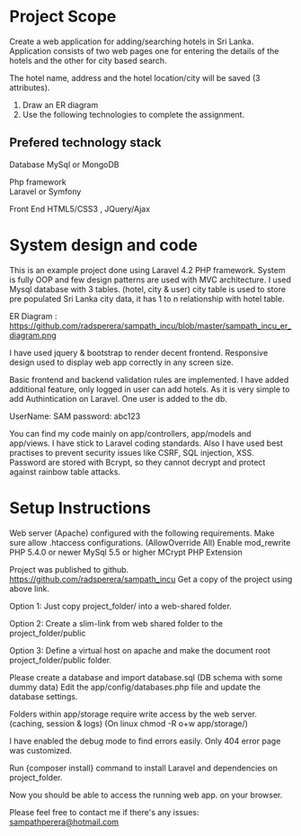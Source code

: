 Project Scope
=============

Create a web application for adding/searching hotels in Sri Lanka. Application consists of two 
web pages one for entering the details of the hotels and the other for city based search.  
 
The hotel name, address and the hotel location/city will be saved (3 attributes). 
 
1) Draw an ER diagram  
2) Use the following technologies to complete the assignment. 

Prefered technology stack 
-------------------------

Database 
 MySql or MongoDB  
 
Php framework  
Laravel or  Symfony 
 
Front End 
 HTML5/CSS3 , JQuery/Ajax 


System design and code
======================
This is an example project done using Laravel 4.2 PHP framework. System is fully OOP and few design patterns are used with MVC architecture. I used Mysql database with 3 tables. (hotel, city & user) city table is used to store pre populated Sri Lanka city data, it has 1 to n relationship with hotel table.

ER Diagram : https://github.com/radsperera/sampath_incu/blob/master/sampath_incu_er_diagram.png

I have used jquery & bootstrap to render decent frontend. Responsive design used to display web app correctly in any screen size.

Basic frontend and backend validation rules are implemented. I have added additional feature, only logged in user can add hotels. As it is very simple to add Authintication on Laravel. One user is added to the db.

UserName: SAM password: abc123

You can find my code mainly on app/controllers, app/models and app/views. I have stick to Laravel coding standards. Also I have used best practises to prevent security issues like CSRF, SQL injection, XSS. Password are stored with Bcrypt, so they cannot decrypt and protect against rainbow table attacks.

Setup Instructions
==================

Web server (Apache) configured with the following requirements.
 Make sure allow .htaccess configurations. (AllowOverride All)
 Enable mod_rewrite 
 PHP 5.4.0 or newer
 MySql 5.5 or higher
 MCrypt PHP Extension

Project was published to github. https://github.com/radsperera/sampath_incu 
Get a copy of the project using above link. 

  Option 1: Just copy project_folder/ into a web-shared folder.
  
  Option 2: Create a slim-link from web shared folder to the project_folder/public 
  
  Option 3: Define a virtual host on apache and make the document root project_folder/public folder.

Please create a database and import database.sql (DB schema with some dummy data)
Edit the app/config/databases.php file and update the database settings.

Folders within app/storage require write access by the web server. (caching, session & logs)
(On linux chmod -R o+w app/storage/)

I have enabled the debug mode to find errors easily. 
Only 404 error page was customized. 

Run {composer install} command to install Laravel and dependencies on project_folder.

Now you should be able to access the running web app. on your browser. 

Please feel free to contact me if there's any issues: sampathperera@hotmail.com
